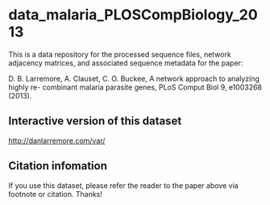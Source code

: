 # data_malaria_PLOSCompBiology_2013

This is a data repository for the processed sequence files, network adjacency matrices, and associated sequence metadata for the paper:

D. B. Larremore, A. Clauset, C. O. Buckee, A network approach to analyzing highly re- combinant malaria parasite genes, PLoS Comput Biol 9, e1003268 (2013).

## Interactive version of this dataset
http://danlarremore.com/var/

## Citation infomation

If you use this dataset, please refer the reader to the paper above via footnote or citation. Thanks!
